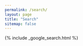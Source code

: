 ```yaml
---
permalink: /search/
layout: page
title: "Search"
sitemap: false
---
```


{% include _google_search.html %}